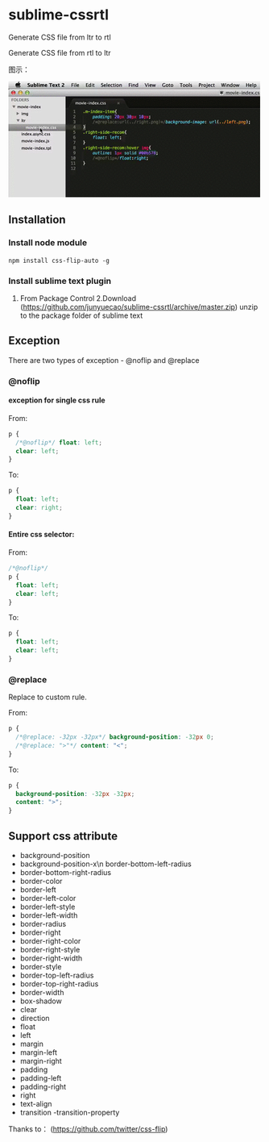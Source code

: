 sublime-cssrtl
==============
Generate CSS file from ltr to rtl

Generate CSS file from rtl to ltr

图示：

![picture](https://github.com/junyuecao/private-static/blob/master/example.gif)

## Installation

### Install node module
```
npm install css-flip-auto -g
```

### Install sublime text plugin
1. From Package Control
2.Download (https://github.com/junyuecao/sublime-cssrtl/archive/master.zip)
unzip to the package folder of sublime text
 


## Exception

There are two types of exception - @noflip and @replace

### @noflip

#### exception for single css rule

From:

```css
p {
  /*@noflip*/ float: left;
  clear: left;
}
```

To:

```css
p {
  float: left;
  clear: right;
}
```



#### Entire css selector:

From: 

```css
/*@noflip*/
p {
  float: left;
  clear: left;
}
```

To:

```css
p {
  float: left;
  clear: left;
}
```

### @replace

Replace to custom rule.

From:

```css
p {
  /*@replace: -32px -32px*/ background-position: -32px 0;
  /*@replace: ">"*/ content: "<";
}
```

To:

```css
p {
  background-position: -32px -32px;
  content: ">";
}
```

## Support css attribute
  - background-position 
  - background-position-x\n border-bottom-left-radius
  - border-bottom-right-radius
  - border-color
  - border-left
  - border-left-color
  - border-left-style
  - border-left-width
  - border-radius
  - border-right
  - border-right-color
  - border-right-style
  - border-right-width
  - border-style
  - border-top-left-radius
  - border-top-right-radius
  - border-width
  - box-shadow
  - clear
  - direction
  - float
  - left
  - margin
  - margin-left
  - margin-right
  - padding
  - padding-left
  - padding-right
  - right
  - text-align 
  - transition 
  -transition-property


Thanks to： (https://github.com/twitter/css-flip)
